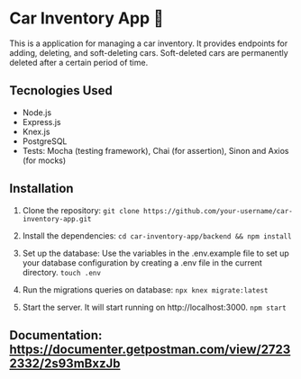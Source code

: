 # Car Inventory App :car:

This is a application for managing a car inventory. It provides endpoints for adding, deleting, and soft-deleting cars. Soft-deleted cars are permanently deleted after a certain period of time.

## Tecnologies Used
- Node.js
- Express.js
- Knex.js
- PostgreSQL
- Tests: Mocha (testing framework), Chai (for assertion), Sinon and Axios (for mocks)

## Installation
1. Clone the repository:
```git clone https://github.com/your-username/car-inventory-app.git```

2. Install the dependencies:
```cd car-inventory-app/backend && npm install```

4. Set up the database:
Use the variables in the .env.example file to set up your database configuration by creating a .env file in the current directory.
```touch .env```

5. Run the migrations queries on database:
```npx knex migrate:latest```

6. Start the server. It will start running on http://localhost:3000.
```npm start```

## Documentation: https://documenter.getpostman.com/view/27232332/2s93mBxzJb
